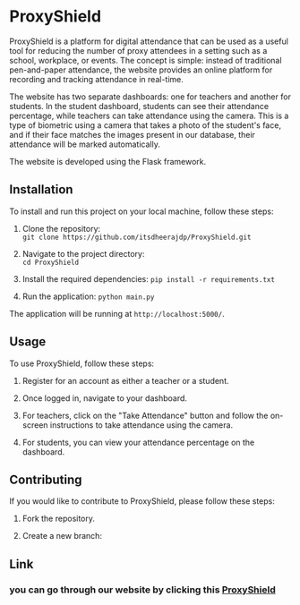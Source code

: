 # ProxyShield

ProxyShield is a platform for digital attendance that can be used as a useful tool for reducing the number of proxy attendees in a setting such as a school, workplace, or events. The concept is simple: instead of traditional pen-and-paper attendance, the website provides an online platform for recording and tracking attendance in real-time. 

The website has two separate dashboards: one for teachers and another for students. In the student dashboard, students can see their attendance percentage, while teachers can take attendance using the camera. This is a type of biometric using a camera that takes a photo of the student's face, and if their face matches the images present in our database, their attendance will be marked automatically. 

The website is developed using the Flask framework.

## Installation

To install and run this project on your local machine, follow these steps:

1. Clone the repository: <br>
```git clone https://github.com/itsdheerajdp/ProxyShield.git```

2. Navigate to the project directory:<br>
```cd ProxyShield```

3. Install the required dependencies:
```pip install -r requirements.txt```
4. Run the application:
```python main.py```

The application will be running at `http://localhost:5000/`.

## Usage

To use ProxyShield, follow these steps:

1. Register for an account as either a teacher or a student.

2. Once logged in, navigate to your dashboard.

3. For teachers, click on the "Take Attendance" button and follow the on-screen instructions to take attendance using the camera.

4. For students, you can view your attendance percentage on the dashboard.

## Contributing

If you would like to contribute to ProxyShield, please follow these steps:

1. Fork the repository.

2. Create a new branch:


## Link
### you can go through our website by clicking this [ProxyShield](https://proxyshield.onrender.com/)
